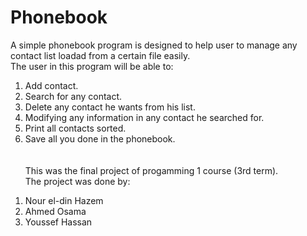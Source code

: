 # Phonebook
A simple phonebook program is designed to help user to manage any contact list loadad from a certain file easily.<br />
The user in this program will be able to:<br />
  1) Add contact.<br />
  2) Search for any contact.<br />
  3) Delete any contact he wants from his list.<br />
  4) Modifying any information in any contact he searched for.<br />
  5) Print all contacts sorted.<br />
  6) Save all you done in the phonebook.<br />
<br /><br />
This was the final project of progamming 1 course (3rd term).<br /> 
The project was done by:<br />
  1. Nour el-din Hazem<br />
  2. Ahmed Osama<br />
  3. Youssef Hassan<br />
